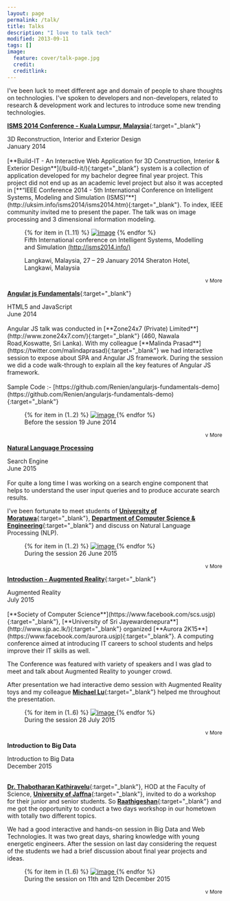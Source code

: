 ```yaml
---
layout: page
permalink: /talk/
title: Talks
description: "I love to talk tech"
modified: 2013-09-11
tags: []
image:
  feature: cover/talk-page.jpg
  credit: 
  creditlink: 
---
```


I’ve been luck to meet different age and domain of people to share thoughts on technologies. I've spoken to developers and non-developers, related to research & development work and lectures to introduce some new trending technologies.

[**ISMS 2014 Conference - Kuala Lumpur, Malaysia**](http://ijssst.info/Vol-15/No-3/start.pdf){:target="_blank"} 

<div class="publication-header-conference">3D Reconstruction, Interior and Exterior Design</div>
<div>January 2014</div>
<div class="publication-header"></div>
<div markdown="1" class="read-more-content">
<br>
[**Build-IT - An Interactive Web Application for 3D Construction, Interior & Exterior Design**](/build-it/){:target="_blank"} system is a collection of application developed for my bachelor degree final year project. This project did not end up as an academic level project but also it was accepted in [**“IEEE Conference 2014 - 5th International Conference on Intelligent Systems, Modeling and Simulation (ISMS)”**](http://uksim.info/isms2014/isms2014.htm){:target="_blank"}. To index, IEEE community invited me to present the paper. The talk was on image processing and 3 dimensional information modeling. 
 
<figure class="third">
	{% for item in (1..11) %}
	<a href="{{ site.url }}/images/publication/{{ item }}.jpg"><img src="{{ site.url }}/images/publication/{{ item }}.jpg" alt="image"></a>
	{% endfor %}
	<figcaption>Fifth International conference on
Intelligent Systems, Modelling and Simulation <a href="http://isms2014.info/" target="_blank">(http://isms2014.info/)</a> 

Langkawi, Malaysia, 27 – 29 January 2014
Sheraton Hotel, Langkawi, Malaysia</figcaption>
</figure>

</div>
<div markdown="0" class="read-more-toggle" align="right"><a class="btn">v More</a></div>

[**Angular js Fundamentals**](http://www.slideshare.net/Renien/angular-js-fundamentals-51158673){:target="_blank"}

<div class="publication-header-conference">HTML5 and JavaScript</div>
<div>June 2014</div>

<div markdown="1" class="read-more-content">
<br>
Angular JS talk was conducted in [**Zone24x7 (Private) Limited**](http://www.zone24x7.com/){:target="_blank"} (460, Nawala Road,Koswatte, Sri Lanka).
With my colleague [**Malinda Prasad**](https://twitter.com/malindaprasad){:target="_blank"} we had interactive session to expose about SPA and Angular JS framework. 
During the session we did a code walk-through to explain all the key features of Angular JS framework.
<br><br>Sample Code :- [https://github.com/Renien/angularjs-fundamentals-demo](https://github.com/Renien/angularjs-fundamentals-demo){:target="_blank"}

<figure class="half">
    {% for item in (1..2) %}
    <a href="{{ site.url }}/images/talk/angularjs-fundamental/{{ item }}.jpg">
            <img src="{{ site.url }}/images/talk/angularjs-fundamental/{{ item }}.jpg" alt="image">
            </a>
    {% endfor %}
	<figcaption>Before the session 19 June 2014</figcaption>
</figure> 
</div>

<div markdown="0" class="read-more-toggle" align="right"><a class="btn">v More</a></div>

[**Natural Language Processing**]()

<div class="publication-header-conference">Search Engine</div>
<div>June 2015</div>

<div markdown="1" class="read-more-content">
<br>
For quite a long time I was working on a search engine component that helps to understand the user input queries and to produce accurate search results. 

I’ve been fortunate to meet students of [**University of Moratuwa**](http://www.mrt.ac.lk/web/){:target="_blank"}, [**Department of Computer Science & Engineering**](http://www.cse.mrt.ac.lk/){:target="_blank"} and discuss on Natural Language Processing (NLP). 

<figure class="half">
    {% for item in (1..2) %}
    <a href="{{ site.url }}/images/talk/nlp/{{ item }}.jpg">
            <img src="{{ site.url }}/images/talk/nlp/{{ item }}.jpg" alt="image">
            </a>
    {% endfor %}
	<figcaption>During the session 26 June 2015</figcaption>
</figure> 

</div>

<div markdown="0" class="read-more-toggle" align="right"><a class="btn">v More</a></div>

[**Introduction - Augmented Reality**](http://www.slideshare.net/Renien/introduction-augmented-reality-51158369){:target="_blank"}

<div class="publication-header-conference">Augmented Reality</div>
<div>July 2015</div>

<div markdown="1" class="read-more-content">
<br>
[**Society of Computer Science**](https://www.facebook.com/scs.usjp){:target="_blank"}, [**University of Sri Jayewardenepura**](http://www.sjp.ac.lk/){:target="_blank"} organized [**Aurora 2K15**](https://www.facebook.com/aurora.usjp){:target="_blank"}. A computing conference aimed at introducing IT careers to school students and helps improve their IT skills as well.

The Conference was featured with variety of speakers and I was glad to meet and talk about Augmented Reality to younger crowd. 

After presentation we had interactive demo session with Augmented Reality toys and my colleague [**Michael Lu**](https://twitter.com/mikelu51){:target="_blank"} helped me throughout the presentation.

<figure class="half">
    {% for item in (1..6) %}
    <a href="{{ site.url }}/images/talk/augmented-reality/{{ item }}.jpg">
            <img src="{{ site.url }}/images/talk/augmented-reality/{{ item }}.jpg" alt="image">
            </a>
    {% endfor %}
	<figcaption>During the session 28 July 2015</figcaption>
</figure> 
</div>

<div markdown="0" class="read-more-toggle" align="right"><a class="btn">v More</a></div>

**Introduction to Big Data**

<div class="publication-header-conference">Introduction to Big Data</div>
<div>December 2015</div>

<div markdown="1" class="read-more-content">
<br>

[**Dr. Thabotharan Kathiravelu**](https://lk.linkedin.com/in/thabotharan){:target="_blank"}, HOD at the Faculty of Science, [**University of Jaffna**](https://www.facebook.com/Faculty-of-Science-University-of-Jaffna-138961572883357/){:target="_blank"}, invited to do a workshop for their junior and senior students. So [**Raathigeshan**](https://twitter.com/Raathigeshan){:target="_blank"} and me got the opportunity to conduct a two days workshop in our hometown with totally two different topics.  

We had a good interactive and hands-on session in Big Data and Web Technologies. It was two great days, sharing knowledge with young energetic engineers. After the session on last day considering the request of the students we had a brief discussion about final year projects and ideas.

<figure class="half">
    {% for item in (1..6) %}
    <a href="{{ site.url }}/images/talk/big-data-jaffna/{{ item }}.jpg">
            <img src="{{ site.url }}/images/talk/big-data-jaffna/{{ item }}.jpg" alt="image">
            </a>
    {% endfor %}
	<figcaption>During the session on 11th and 12th December 2015</figcaption>
</figure> 
</div>

<div markdown="0" class="read-more-toggle" align="right"><a class="btn">v More</a></div>

<style type="text/css">
.read-more-toggle .btn{
	padding: 3px;
	font-size: 12px;
}

.hide {
  display: none;
}

</style>
<script src="{{ site.url }}/assets/js/vendor/jquery-1.9.1.min.js"></script>
<script type="text/javascript">
// Hide the extra content initially, using JS so that if JS is disabled, no problemo.
$('.read-more-content').addClass('hide');

// Set up the toggle.
$('.read-more-toggle').on('click', function() {

    $('.read-more-toggle').html("<a class='btn'>v More</a>");

	if(!$(this).prev('.read-more-content').is(":visible")){
		$('.read-more-content').addClass('hide');
        $(this).html("<a class='btn'>^ Less</a>");
	}
   
   $(this).prev('.read-more-content').toggleClass('hide');

   $('html, body').animate({
    	scrollTop: $(this).prev('.read-more-content').offset().top
	}, 2000);
});
</script>